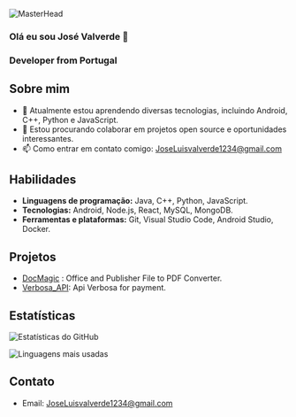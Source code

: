 ![MasterHead](https://1.bp.blogspot.com/-7A4WynwLsMw/XbBpCXG8fHI/AAAAAAAAMt4/uOa1bpLskYgrwGbllhSu2SDj_Mig8SXJQCLcBGAsYHQ/s1600/2000_600px.gif)
### Olá eu sou José Valverde 👋
<h3 align="left">Developer from Portugal</h3>

## Sobre mim
- 🌱 Atualmente estou aprendendo diversas tecnologias, incluindo Android, C++, Python e JavaScript.
- 👯 Estou procurando colaborar em projetos open source e oportunidades interessantes.
- 📫 Como entrar em contato comigo: JoseLuisvalverde1234@gmail.com

## Habilidades
- **Linguagens de programação:** Java, C++, Python, JavaScript.
- **Tecnologias:** Android, Node.js, React, MySQL, MongoDB.
- **Ferramentas e plataformas:** Git, Visual Studio Code, Android Studio, Docker.

## Projetos
- [DocMagic](https://github.com/ValverdeJos/DocMagic) : Office and Publisher File to PDF Converter.
- [Verbosa_API](https://github.com/ValverdeJos/Verbosa_API): Api Verbosa for payment.


## Estatísticas
![Estatísticas do GitHub](https://github-readme-stats.vercel.app/api?username=ValverdeJos&show_icons=true&theme=synthwave)

![Linguagens mais usadas](https://github-readme-stats.vercel.app/api/top-langs/?username=ValverdeJos&layout=compact&theme=synthwave)


## Contato
- Email: JoseLuisvalverde1234@gmail.com

